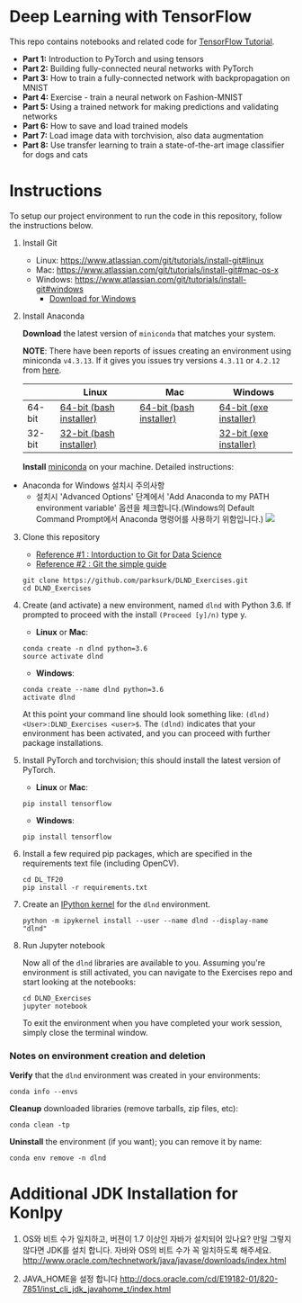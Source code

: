 # Deep Learning with TensorFlow

This repo contains notebooks and related code for [TensorFlow Tutorial](https://www.tensorflow.org/tutorials/).

* **Part 1:** Introduction to PyTorch and using tensors
* **Part 2:** Building fully-connected neural networks with PyTorch
* **Part 3:** How to train a fully-connected network with backpropagation on MNIST
* **Part 4:** Exercise - train a neural network on Fashion-MNIST
* **Part 5:** Using a trained network for making predictions and validating networks
* **Part 6:** How to save and load trained models
* **Part 7:** Load image data with torchvision, also data augmentation
* **Part 8:** Use transfer learning to train a state-of-the-art image classifier for dogs and cats

# Instructions

To setup our project environment to run the code in this repository, follow the instructions below.

1. Install Git
	- Linux: https://www.atlassian.com/git/tutorials/install-git#linux
	- Mac: https://www.atlassian.com/git/tutorials/install-git#mac-os-x
	- Windows: https://www.atlassian.com/git/tutorials/install-git#windows
		- [Download for Windows](https://drive.google.com/file/d/1FIElyMq4C1M0sVyEAtJ61jb8NRFowPtI/view?usp=sharing)

2. Install Anaconda

	**Download** the latest version of `miniconda` that matches your system.

	**NOTE**: There have been reports of issues creating an environment using miniconda `v4.3.13`. If it gives you issues try versions `4.3.11` or `4.2.12` from [here](https://repo.continuum.io/miniconda/).

	|        | Linux | Mac | Windows |
	|--------|-------|-----|---------|
	| 64-bit | [64-bit (bash installer)][lin64] | [64-bit (bash installer)][mac64] | [64-bit (exe installer)][win64]
	| 32-bit | [32-bit (bash installer)][lin32] |  | [32-bit (exe installer)][win32]

	[win64]: https://repo.continuum.io/miniconda/Miniconda3-latest-Windows-x86_64.exe
	[win32]: https://repo.continuum.io/miniconda/Miniconda3-latest-Windows-x86.exe
	[mac64]: https://repo.continuum.io/miniconda/Miniconda3-latest-MacOSX-x86_64.sh
	[lin64]: https://repo.continuum.io/miniconda/Miniconda3-latest-Linux-x86_64.sh
	[lin32]: https://repo.continuum.io/miniconda/Miniconda3-latest-Linux-x86.sh

	**Install** [miniconda](http://conda.pydata.org/miniconda.html) on your machine. Detailed instructions:


- Anaconda for Windows 설치시 주의사항
	* 설치시 'Advanced Options' 단계에서 'Add Anaconda to my PATH environment variable' 옵션을 체크합니다.(Windows의 Default Command Prompt에서 Anaconda 명령어를 사용하기 위함입니다.)
			![](assets/images/readme_1_anaconda_installation_advanced_option_add_path.png)

3.	Clone this repository
	- [Reference #1 : Intorduction to Git for Data Science](https://www.datacamp.com/courses/introduction-to-git-for-data-science)
	- [Reference #2 : Git the simple guide](https://rogerdudler.github.io/git-guide/index.ko.html)

	```
	git clone https://github.com/parksurk/DLND_Exercises.git
	cd DLND_Exercises
	```

4. Create (and activate) a new environment, named `dlnd` with Python 3.6. If prompted to proceed with the install `(Proceed [y]/n)` type y.

	- __Linux__ or __Mac__:
	```
	conda create -n dlnd python=3.6
	source activate dlnd
	```
	- __Windows__:
	```
	conda create --name dlnd python=3.6
	activate dlnd
	```

	At this point your command line should look something like: `(dlnd) <User>:DLND_Exercises <user>$`. The `(dlnd)` indicates that your environment has been activated, and you can proceed with further package installations.

5. Install PyTorch and torchvision; this should install the latest version of PyTorch.

	- __Linux__ or __Mac__:
	```
	pip install tensorflow
	```
	- __Windows__:
	```
	pip install tensorflow
	```

6. Install a few required pip packages, which are specified in the requirements text file (including OpenCV).
	```
	cd DL_TF20
	pip install -r requirements.txt
	```

7. Create an [IPython kernel](http://ipython.readthedocs.io/en/stable/install/kernel_install.html) for the `dlnd` environment.  
	```
	python -m ipykernel install --user --name dlnd --display-name "dlnd"
	```

8. Run Jupyter notebook

	Now all of the `dlnd` libraries are available to you. Assuming you're environment is still activated, you can navigate to the Exercises repo and start looking at the notebooks:

	```
	cd DLND_Exercises
	jupyter notebook
	```

	To exit the environment when you have completed your work session, simply close the terminal window.


### Notes on environment creation and deletion

**Verify** that the `dlnd` environment was created in your environments:

```
conda info --envs
```

**Cleanup** downloaded libraries (remove tarballs, zip files, etc):

```
conda clean -tp
```

**Uninstall** the environment (if you want); you can remove it by name:

```
conda env remove -n dlnd
```

# Additional JDK Installation for Konlpy

1. OS와 비트 수가 일치하고, 버젼이 1.7 이상인 자바가 설치되어 있나요? 만일 그렇지 않다면 JDK를 설치 합니다. 자바와 OS의 비트 수가 꼭 일치하도록 해주세요.
http://www.oracle.com/technetwork/java/javase/downloads/index.html

2. JAVA_HOME을 설정 합니다
http://docs.oracle.com/cd/E19182-01/820-7851/inst_cli_jdk_javahome_t/index.html
